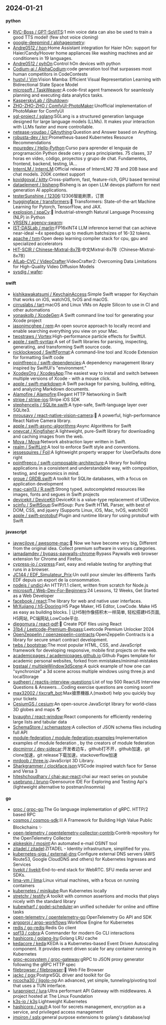 ## 2024-01-21

#### python
* [RVC-Boss / GPT-SoVITS](https://github.com/RVC-Boss/GPT-SoVITS):1 min voice data can also be used to train a good TTS model! (few shot voice cloning)
* [google-deepmind / alphageometry](https://github.com/google-deepmind/alphageometry):
* [Andre0512 / hon](https://github.com/Andre0512/hon):Home Assistant integration for Haier hOn: support for Haier/Candy/Hoover home appliances like washing machines and air conditioners in 19 languages.
* [Andre0512 / pyhOn](https://github.com/Andre0512/pyhOn):Control hOn devices with python
* [Codium-ai / AlphaCodium](https://github.com/Codium-ai/AlphaCodium):code generation tool that surpasses most human competitors in CodeContests
* [hustvl / Vim](https://github.com/hustvl/Vim):Vision Mamba: Efficient Visual Representation Learning with Bidirectional State Space Model
* [microsoft / TaskWeaver](https://github.com/microsoft/TaskWeaver):A code-first agent framework for seamlessly planning and executing data analytics tasks.
* [KasperskyLab / iShutdown](https://github.com/KasperskyLab/iShutdown):
* [ZHO-ZHO-ZHO / ComfyUI-PhotoMaker](https://github.com/ZHO-ZHO-ZHO/ComfyUI-PhotoMaker):Unofficial implementation of PhotoMaker for ComfyUI
* [sgl-project / sglang](https://github.com/sgl-project/sglang):SGLang is a structured generation language designed for large language models (LLMs). It makes your interaction with LLMs faster and more controllable.
* [netease-youdao / QAnything](https://github.com/netease-youdao/QAnything):Question and Answer based on Anything.
* [robusta-dev / krr](https://github.com/robusta-dev/krr):Prometheus-based Kubernetes Resource Recommendations
* [mouredev / Hello-Python](https://github.com/mouredev/Hello-Python):Curso para aprender el lenguaje de programación Python desde cero y para principiantes. 75 clases, 37 horas en vídeo, código, proyectos y grupo de chat. Fundamentos, frontend, backend, testing, IA...
* [InternLM / InternLM](https://github.com/InternLM/InternLM):Official release of InternLM2 7B and 20B base and chat models. 200K context support
* [kovidgoyal / kitty](https://github.com/kovidgoyal/kitty):Cross-platform, fast, feature-rich, GPU based terminal
* [dataelement / bisheng](https://github.com/dataelement/bisheng):Bisheng is an open LLM devops platform for next generation AI applications.
* [testerSunshine / 12306](https://github.com/testerSunshine/12306):12306智能刷票，订票
* [huggingface / transformers](https://github.com/huggingface/transformers):🤗 Transformers: State-of-the-art Machine Learning for Pytorch, TensorFlow, and JAX.
* [explosion / spaCy](https://github.com/explosion/spaCy):💫 Industrial-strength Natural Language Processing (NLP) in Python
* [VRSEN / agency-swarm](https://github.com/VRSEN/agency-swarm):
* [IST-DASLab / marlin](https://github.com/IST-DASLab/marlin):FP16xINT4 LLM inference kernel that can achieve near-ideal ~4x speedups up to medium batchsizes of 16-32 tokens.
* [apache / tvm](https://github.com/apache/tvm):Open deep learning compiler stack for cpu, gpu and specialized accelerators
* [HIT-SCIR / Chinese-Mixtral-8x7B](https://github.com/HIT-SCIR/Chinese-Mixtral-8x7B):中文Mixtral-8x7B（Chinese-Mixtral-8x7B）
* [AILab-CVC / VideoCrafter](https://github.com/AILab-CVC/VideoCrafter):VideoCrafter2: Overcoming Data Limitations for High-Quality Video Diffusion Models
* [sysdig / wafer](https://github.com/sysdig/wafer):

#### swift
* [kishikawakatsumi / KeychainAccess](https://github.com/kishikawakatsumi/KeychainAccess):Simple Swift wrapper for Keychain that works on iOS, watchOS, tvOS and macOS.
* [cirruslabs / tart](https://github.com/cirruslabs/tart):macOS and Linux VMs on Apple Silicon to use in CI and other automations
* [yonaskolb / XcodeGen](https://github.com/yonaskolb/XcodeGen):A Swift command line tool for generating your Xcode project
* [jasonjmcghee / rem](https://github.com/jasonjmcghee/rem):An open source approach to locally record and enable searching everything you view on your Mac.
* [twostraws / Vortex](https://github.com/twostraws/Vortex):High-performance particle effects for SwiftUI.
* [apple / swift-syntax](https://github.com/apple/swift-syntax):A set of Swift libraries for parsing, inspecting, generating, and transforming Swift source code.
* [nicklockwood / SwiftFormat](https://github.com/nicklockwood/SwiftFormat):A command-line tool and Xcode Extension for formatting Swift code
* [pointfreeco / swift-dependencies](https://github.com/pointfreeco/swift-dependencies):A dependency management library inspired by SwiftUI's "environment."
* [XcodesOrg / XcodesApp](https://github.com/XcodesOrg/XcodesApp):The easiest way to install and switch between multiple versions of Xcode - with a mouse click.
* [apple / swift-markdown](https://github.com/apple/swift-markdown):A Swift package for parsing, building, editing, and analyzing Markdown documents.
* [Alamofire / Alamofire](https://github.com/Alamofire/Alamofire):Elegant HTTP Networking in Swift
* [stripe / stripe-ios](https://github.com/stripe/stripe-ios):Stripe iOS SDK
* [stephencelis / SQLite.swift](https://github.com/stephencelis/SQLite.swift):A type-safe, Swift-language layer over SQLite3.
* [mrousavy / react-native-vision-camera](https://github.com/mrousavy/react-native-vision-camera):📸 A powerful, high-performance React Native Camera library.
* [apple / swift-async-algorithms](https://github.com/apple/swift-async-algorithms):Async Algorithms for Swift
* [onevcat / Kingfisher](https://github.com/onevcat/Kingfisher):A lightweight, pure-Swift library for downloading and caching images from the web.
* [Moya / Moya](https://github.com/Moya/Moya):Network abstraction layer written in Swift.
* [realm / SwiftLint](https://github.com/realm/SwiftLint):A tool to enforce Swift style and conventions.
* [jessesquires / Foil](https://github.com/jessesquires/Foil):A lightweight property wrapper for UserDefaults done right
* [pointfreeco / swift-composable-architecture](https://github.com/pointfreeco/swift-composable-architecture):A library for building applications in a consistent and understandable way, with composition, testing, and ergonomics in mind.
* [groue / GRDB.swift](https://github.com/groue/GRDB.swift):A toolkit for SQLite databases, with a focus on application development
* [mac-cain13 / R.swift](https://github.com/mac-cain13/R.swift):Strong typed, autocompleted resources like images, fonts and segues in Swift projects
* [devicekit / DeviceKit](https://github.com/devicekit/DeviceKit):DeviceKit is a value-type replacement of UIDevice.
* [scinfu / SwiftSoup](https://github.com/scinfu/SwiftSoup):SwiftSoup: Pure Swift HTML Parser, with best of DOM, CSS, and jquery (Supports Linux, iOS, Mac, tvOS, watchOS)
* [apple / swift-protobuf](https://github.com/apple/swift-protobuf):Plugin and runtime library for using protobuf with Swift

#### javascript
* [jaywcjlove / awesome-mac](https://github.com/jaywcjlove/awesome-mac): Now we have become very big, Different from the original idea. Collect premium software in various categories.
* [iamadamdev / bypass-paywalls-chrome](https://github.com/iamadamdev/bypass-paywalls-chrome):Bypass Paywalls web browser extension for Chrome and Firefox.
* [cypress-io / cypress](https://github.com/cypress-io/cypress):Fast, easy and reliable testing for anything that runs in a browser.
* [JC144 / EDF_Simulateur_Prix](https://github.com/JC144/EDF_Simulateur_Prix):Un outil pour simuler les différents Tarifs EDF depuis un export de la consommation.
* [nodejs / undici](https://github.com/nodejs/undici):An HTTP/1.1 client, written from scratch for Node.js
* [microsoft / Web-Dev-For-Beginners](https://github.com/microsoft/Web-Dev-For-Beginners):24 Lessons, 12 Weeks, Get Started as a Web Developer
* [facebook / react](https://github.com/facebook/react):The library for web and native user interfaces.
* [MrXujiang / h5-Dooring](https://github.com/MrXujiang/h5-Dooring):H5 Page Maker, H5 Editor, LowCode. Make H5 as easy as building blocks. | 让H5制作像搭积木一样简单, 轻松搭建H5页面, H5网站, PC端网站,LowCode平台.
* [diegomura / react-pdf](https://github.com/diegomura/react-pdf):📄 Create PDF files using React
* [31b4 / Leetcode-Premium-Bypass](https://github.com/31b4/Leetcode-Premium-Bypass):Leetcode Premium Unlocker 2024
* [OpenZeppelin / openzeppelin-contracts](https://github.com/OpenZeppelin/openzeppelin-contracts):OpenZeppelin Contracts is a library for secure smart contract development.
* [twbs / bootstrap](https://github.com/twbs/bootstrap):The most popular HTML, CSS, and JavaScript framework for developing responsive, mobile first projects on the web.
* [academicpages / academicpages.github.io](https://github.com/academicpages/academicpages.github.io):Github Pages template for academic personal websites, forked from mmistakes/minimal-mistakes
* [bgstaal / multipleWindow3dScene](https://github.com/bgstaal/multipleWindow3dScene):A quick example of how one can "synchronize" a 3d scene across multiple windows using three.js and localStorage
* [sudheerj / reactjs-interview-questions](https://github.com/sudheerj/reactjs-interview-questions):List of top 500 ReactJS Interview Questions & Answers....Coding exercise questions are coming soon!!
* [max32002 / tixcraft_bot](https://github.com/max32002/tixcraft_bot):Max搶票機器人(maxbot) help you quickly buy your tickets
* [CesiumGS / cesium](https://github.com/CesiumGS/cesium):An open-source JavaScript library for world-class 3D globes and maps 🌎
* [bvaughn / react-window](https://github.com/bvaughn/react-window):React components for efficiently rendering large lists and tabular data
* [SchemaStore / schemastore](https://github.com/SchemaStore/schemastore):A collection of JSON schema files including full API
* [module-federation / module-federation-examples](https://github.com/module-federation/module-federation-examples):Implementation examples of module federation , by the creators of module federation
* [docmirror / dev-sidecar](https://github.com/docmirror/dev-sidecar):开发者边车，github打不开，github加速，git clone加速，git release下载加速，stackoverflow加速
* [mrdoob / three.js](https://github.com/mrdoob/three.js):JavaScript 3D Library.
* [Sharkgrammer / clockface.json](https://github.com/Sharkgrammer/clockface.json):VSCode inspired watch face for Sense and Versa 3
* [hiteshchoudhary / chai-aur-react](https://github.com/hiteshchoudhary/chai-aur-react):chai aur react series on youtube
* [usebruno / bruno](https://github.com/usebruno/bruno):Opensource IDE For Exploring and Testing Api's (lightweight alternative to postman/insomnia)

#### go
* [grpc / grpc-go](https://github.com/grpc/grpc-go):The Go language implementation of gRPC. HTTP/2 based RPC
* [cosmos / cosmos-sdk](https://github.com/cosmos/cosmos-sdk):⛓️ A Framework for Building High Value Public Blockchains ✨
* [open-telemetry / opentelemetry-collector-contrib](https://github.com/open-telemetry/opentelemetry-collector-contrib):Contrib repository for the OpenTelemetry Collector
* [alpkeskin / mosint](https://github.com/alpkeskin/mosint):An automated e-mail OSINT tool
* [zitadel / zitadel](https://github.com/zitadel/zitadel):ZITADEL - Identity infrastructure, simplified for you.
* [kubernetes-sigs / external-dns](https://github.com/kubernetes-sigs/external-dns):Configure external DNS servers (AWS Route53, Google CloudDNS and others) for Kubernetes Ingresses and Services
* [livekit / livekit](https://github.com/livekit/livekit):End-to-end stack for WebRTC. SFU media server and SDKs.
* [lima-vm / lima](https://github.com/lima-vm/lima):Linux virtual machines, with a focus on running containers
* [kubernetes / minikube](https://github.com/kubernetes/minikube):Run Kubernetes locally
* [stretchr / testify](https://github.com/stretchr/testify):A toolkit with common assertions and mocks that plays nicely with the standard library
* [kubewharf / godel-scheduler](https://github.com/kubewharf/godel-scheduler):an unified scheduler for online and offline tasks
* [open-telemetry / opentelemetry-go](https://github.com/open-telemetry/opentelemetry-go):OpenTelemetry Go API and SDK
* [argoproj / argo-workflows](https://github.com/argoproj/argo-workflows):Workflow Engine for Kubernetes
* [redis / go-redis](https://github.com/redis/go-redis):Redis Go client
* [spf13 / cobra](https://github.com/spf13/cobra):A Commander for modern Go CLI interactions
* [hashicorp / golang-lru](https://github.com/hashicorp/golang-lru):Golang LRU cache
* [kedacore / keda](https://github.com/kedacore/keda):KEDA is a Kubernetes-based Event Driven Autoscaling component. It provides event driven scale for any container running in Kubernetes
* [grpc-ecosystem / grpc-gateway](https://github.com/grpc-ecosystem/grpc-gateway):gRPC to JSON proxy generator following the gRPC HTTP spec
* [filebrowser / filebrowser](https://github.com/filebrowser/filebrowser):📂 Web File Browser
* [jackc / pgx](https://github.com/jackc/pgx):PostgreSQL driver and toolkit for Go
* [nicocha30 / ligolo-ng](https://github.com/nicocha30/ligolo-ng):An advanced, yet simple, tunneling/pivoting tool that uses a TUN interface.
* [luraproject / lura](https://github.com/luraproject/lura):Ultra performant API Gateway with middlewares. A project hosted at The Linux Foundation
* [k3s-io / k3s](https://github.com/k3s-io/k3s):Lightweight Kubernetes
* [hashicorp / vault](https://github.com/hashicorp/vault):A tool for secrets management, encryption as a service, and privileged access management
* [jmoiron / sqlx](https://github.com/jmoiron/sqlx):general purpose extensions to golang's database/sql
